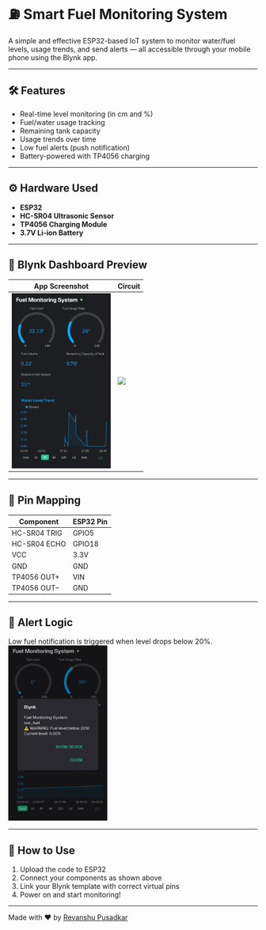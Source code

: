 # ⛽ Smart Fuel Monitoring System

A simple and effective ESP32-based IoT system to monitor water/fuel levels, usage trends, and send alerts — all accessible through your mobile phone using the Blynk app.

---

## 🛠️ Features

- Real-time level monitoring (in cm and %)
- Fuel/water usage tracking
- Remaining tank capacity
- Usage trends over time
- Low fuel alerts (push notification)
- Battery-powered with TP4056 charging

---

## ⚙️ Hardware Used

- **ESP32**
- **HC-SR04 Ultrasonic Sensor**
- **TP4056 Charging Module**
- **3.7V Li-ion Battery**

---

## 📲 Blynk Dashboard Preview

| App Screenshot | Circuit |
|----------------|---------|
| <img src="gui of fuel monitoring system.jpg" width="200"/> | <img src="https://i.imgur.com/E7kqNHH.png" width="200"/> |

---

## 📡 Pin Mapping

| Component    | ESP32 Pin |
|--------------|-----------|
| HC-SR04 TRIG | GPIO5     |
| HC-SR04 ECHO | GPIO18    |
| VCC          | 3.3V      |
| GND          | GND       |
| TP4056 OUT+  | VIN       |
| TP4056 OUT−  | GND       |

---

## 🔔 Alert Logic

Low fuel notification is triggered when level drops below 20%.
</br>
<img src="alert message.jpg" width="200"/>

---

## 🚀 How to Use

1. Upload the code to ESP32
2. Connect your components as shown above
3. Link your Blynk template with correct virtual pins
4. Power on and start monitoring!

---

Made with ❤️ by [Revanshu Pusadkar](https://www.linkedin.com/in/revanshu-pusadkar-454082273/)
